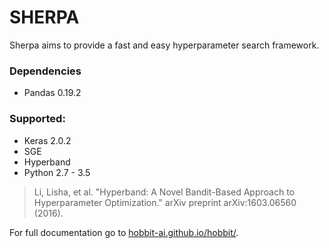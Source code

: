 # SHERPA
Sherpa aims to provide a fast and easy hyperparameter search framework.

### Dependencies
+ Pandas 0.19.2

### Supported:
+ Keras 2.0.2
+ SGE
+ Hyperband
+ Python 2.7 - 3.5

> Li, Lisha, et al. "Hyperband: A Novel Bandit-Based Approach to Hyperparameter Optimization." arXiv preprint arXiv:1603.06560 (2016).

For full documentation go to [hobbit-ai.github.io/hobbit/](http://hobbit-ai.github.io/hobbit/ "Hobbit URL").

